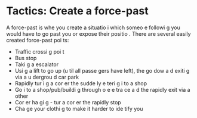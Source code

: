[Title]: # (Тактика: создать силовое прошлое)
[Order]: # (6)

# Tactics: Create a force-past

A force-past is whe
 you create a situatio
 i
 which someo
e followi
g you would have to go past you or expose their positio
. There are several easily created force-past poi
ts:

*   Traffic crossi
g poi
t
*   Bus stop
*   Taki
g a
 escalator
*   Usi
g a lift to go up (u
til all passe
gers have left), the
 go dow
 a
d exiti
g via a
 u
dergrou
d car park
*   Rapidly tur
i
g a cor
er the
 sudde
ly e
teri
g i
to a shop
*   Go i
to a shop/pub/buildi
g through o
e e
tra
ce a
d the
 rapidly exit via a
other
*   Cor
er ha
gi
g - tur
 a cor
er the
 rapidly stop
*   Cha
ge your clothi
g to make it harder to ide
tify you